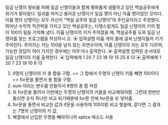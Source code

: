 일곱 난쟁이
왕비를 피해 일곱 난쟁이들과 함께 평화롭게 생활하고 있던 백설공주에게 위기가 찾아왔다.
일과를 마치고 돌아온 난쟁이가 일곱 명이 아닌 아홉 명이었던 것이다.
아홉 명의 난쟁이는 모두 자신이 "백설 공주와 일곱 난쟁이"의 주인공이라고 주장했다. 뛰어난
수학적 직관력을 가지고 있던 백설공주는, 다행스럽게도 일곱 난쟁이의 키의 합이 100이 됨을
기억해 냈다.
아홉 난쟁이의 키가 주어졌을 때, 백설공주를 도와 일곱 난쟁이를 찾는 프로그램을 작성하시
오.
▣ 입력설명
아홉 개의 줄에 걸쳐 난쟁이들의 키가 주어진다. 주어지는 키는 100을 넘지 않는 자연수이며,
아홉 난쟁이의 키는 모두 다르며, 가능한 정답이 여러 가지인 경우에는 아무거나 출력한다.
▣ 출력설명
입력된 순서대로 일곱 난쟁이의 키를 출력한다.
▣ 입력예제 1
20 7 23 19 10 15 25 8 13
▣ 출력예제 1
20 7 23 19 10 8 13

1. 9명의 난쟁이의 키 총 합을 구함.
   => 그 합에서 두명의 난쟁이 키를 빼면 100이다
   => for문을 돌면서 총 합을 구함.
2. sum 이라는 변수를 만들어서 9명의 총 합 저장
3. 또 for문을 돌려서 이번에는 두명의 난쟁이의
   키들을 비교해줘야함. 그런데 한번만 돌리면 숫자 하나만
   비교 되기때문에 for문 안에 for문을 또 넣어줌.
4. for문을 돌면서 비교한 값과 if문을 사용하여
   100이랑 비교 했을때, 같다면 그 결과는 7명의 난쟁이의 키 값.
5. 배열에서 난입한 두명을 빼야하니까 splice 메소드 사용
